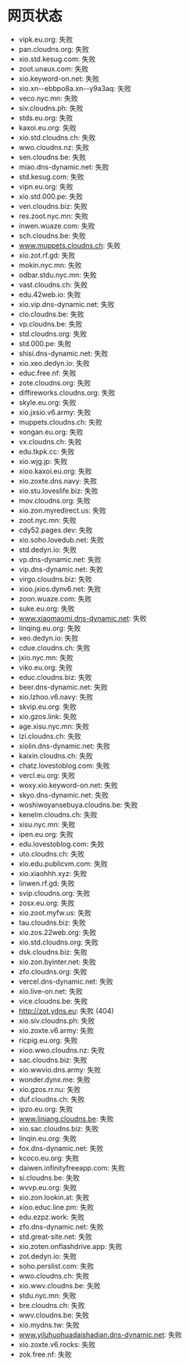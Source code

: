 # 网页状态
- vipk.eu.org: 失败
- pan.cloudns.org: 失败
- xio.std.kesug.com: 失败
- zoot.unaux.com: 失败
- xio.keyword-on.net: 失败
- xio.xn--ebbpo8a.xn--y9a3aq: 失败
- veco.nyc.mn: 失败
- siv.cloudns.ph: 失败
- stds.eu.org: 失败
- kaxoi.eu.org: 失败
- xio.std.cloudns.ch: 失败
- wwo.cloudns.nz: 失败
- sen.cloudns.be: 失败
- miao.dns-dynamic.net: 失败
- std.kesug.com: 失败
- vipn.eu.org: 失败
- xio.std.000.pe: 失败
- ven.cloudns.biz: 失败
- res.zoot.nyc.mn: 失败
- inwen.wuaze.com: 失败
- sch.cloudns.be: 失败
- www.muppets.cloudns.ch: 失败
- xio.zot.rf.gd: 失败
- mokin.nyc.mn: 失败
- odbar.stdu.nyc.mn: 失败
- vast.cloudns.ch: 失败
- edu.42web.io: 失败
- xio.vip.dns-dynamic.net: 失败
- clo.cloudns.be: 失败
- vp.cloudns.be: 失败
- std.cloudns.org: 失败
- std.000.pe: 失败
- shisi.dns-dynamic.net: 失败
- xio.xeo.dedyn.io: 失败
- educ.free.nf: 失败
- zote.cloudns.org: 失败
- diffireworks.cloudns.org: 失败
- skyle.eu.org: 失败
- xio.jxsio.v6.army: 失败
- muppets.cloudns.ch: 失败
- xongan.eu.org: 失败
- vx.cloudns.ch: 失败
- edu.tkpk.cc: 失败
- xio.wjg.jp: 失败
- xioo.kaxoi.eu.org: 失败
- xio.zoxte.dns.navy: 失败
- xio.stu.loveslife.biz: 失败
- mov.cloudns.org: 失败
- xio.zon.myredirect.us: 失败
- zoot.nyc.mn: 失败
- cdy52.pages.dev: 失败
- xio.soho.lovedub.net: 失败
- std.dedyn.io: 失败
- vp.dns-dynamic.net: 失败
- vip.dns-dynamic.net: 失败
- virgo.cloudns.biz: 失败
- xioo.jxios.dynv6.net: 失败
- zoon.wuaze.com: 失败
- suke.eu.org: 失败
- www.xiaomaomi.dns-dynamic.net: 失败
- linqing.eu.org: 失败
- xeo.dedyn.io: 失败
- cdue.cloudns.ch: 失败
- jxio.nyc.mn: 失败
- viko.eu.org: 失败
- educ.cloudns.biz: 失败
- beer.dns-dynamic.net: 失败
- xio.lzhoo.v6.navy: 失败
- skvip.eu.org: 失败
- xio.gzos.link: 失败
- age.xisu.nyc.mn: 失败
- lzi.cloudns.ch: 失败
- xiolin.dns-dynamic.net: 失败
- kaixin.cloudns.ch: 失败
- chatz.lovestoblog.com: 失败
- vercl.eu.org: 失败
- woxy.xio.keyword-on.net: 失败
- skyo.dns-dynamic.net: 失败
- woshiwoyansebuya.cloudns.be: 失败
- kenelm.cloudns.ch: 失败
- xisu.nyc.mn: 失败
- ipen.eu.org: 失败
- edu.lovestoblog.com: 失败
- uto.cloudns.ch: 失败
- xio.edu.publicvm.com: 失败
- xio.xiaohhh.xyz: 失败
- linwen.rf.gd: 失败
- svip.cloudns.org: 失败
- zosx.eu.org: 失败
- xio.zoot.myfw.us: 失败
- tau.cloudns.biz: 失败
- xio.zos.22web.org: 失败
- xio.std.cloudns.org: 失败
- dsk.cloudns.biz: 失败
- xio.zon.byinter.net: 失败
- zfo.cloudns.org: 失败
- vercel.dns-dynamic.net: 失败
- xio.live-on.net: 失败
- vice.cloudns.be: 失败
- http://zot.ydns.eu: 失败 (404)
- xio.siv.cloudns.ph: 失败
- xio.zoxte.v6.army: 失败
- ricpig.eu.org: 失败
- xioo.wwo.cloudns.nz: 失败
- sac.cloudns.biz: 失败
- xio.wwvio.dns.army: 失败
- wonder.dynx.me: 失败
- xio.gzos.rr.nu: 失败
- duf.cloudns.ch: 失败
- ipzo.eu.org: 失败
- www.liniang.cloudns.be: 失败
- xio.sac.cloudns.biz: 失败
- linqin.eu.org: 失败
- fox.dns-dynamic.net: 失败
- kcoco.eu.org: 失败
- daiwen.infinityfreeapp.com: 失败
- si.cloudns.be: 失败
- wvvp.eu.org: 失败
- xio.zon.lookin.at: 失败
- xioo.educ.line.pm: 失败
- edu.ezpz.work: 失败
- zfo.dns-dynamic.net: 失败
- std.great-site.net: 失败
- xio.zoten.onflashdrive.app: 失败
- zot.dedyn.io: 失败
- soho.perslist.com: 失败
- wwo.cloudns.ch: 失败
- xio.wwv.cloudns.be: 失败
- stdu.nyc.mn: 失败
- bre.cloudns.ch: 失败
- wwv.cloudns.be: 失败
- xio.mydns.tw: 失败
- www.yiluhuohuadaishadian.dns-dynamic.net: 失败
- xio.zoxte.v6.rocks: 失败
- zok.free.nf: 失败
